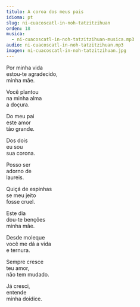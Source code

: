 ```yaml
---
titulo: A coroa dos meus pais
idioma: pt
slug: ni-cuacoscatl-in-noh-tatzitzihuan
orden: 18
musica: 
  - ni-cuacoscatl-in-noh-tatzitzihuan-musica.mp3
audio: ni-cuacoscatl-in-noh-tatzitzihuan.mp3
imagen: ni-cuacoscatl-in-noh-tatzitzihuan.jpg
---
```


Por minha vida<br>
estou-te agradecido,<br>
minha mãe.<br>

Você plantou<br>
na minha alma<br>
a doçura.<br>

Do meu pai<br>
este amor<br>
tão grande.<br>

Dos dois<br>
eu sou<br>
sua corona.<br>

Posso ser<br>
adorno de<br>
laureis.<br>

Quiçá de espinhas<br>
se meu jeito<br>
fosse cruel.<br>

Este dia<br>
dou-te benções<br>
minha mãe.<br>

Desde moleque<br>
você me dá a vida<br>
e ternura.<br>

Sempre cresce<br>
teu amor,<br>
não tem mudado.<br>

Já cresci,<br>
entende<br>
minha doidice.<br>
